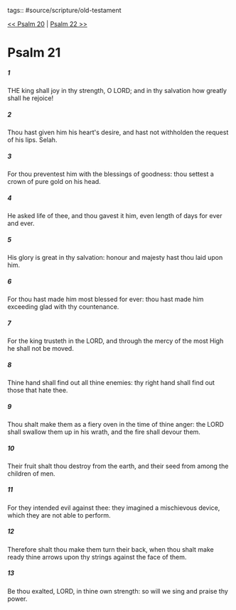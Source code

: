 tags:: #source/scripture/old-testament

[<< Psalm 20](old-testament/19_Psalms/Psalm_20.md) | [Psalm 22 >>](old-testament/19_Psalms/Psalm_22.md)

# Psalm 21

##### 1

THE king shall joy in thy strength, O LORD; and in thy salvation how greatly shall he rejoice!

##### 2

Thou hast given him his heart's desire, and hast not withholden the request of his lips. Selah.

##### 3

For thou preventest him with the blessings of goodness: thou settest a crown of pure gold on his head.

##### 4

He asked life of thee, and thou gavest it him, even length of days for ever and ever.

##### 5

His glory is great in thy salvation: honour and majesty hast thou laid upon him.

##### 6

For thou hast made him most blessed for ever: thou hast made him exceeding glad with thy countenance.

##### 7

For the king trusteth in the LORD, and through the mercy of the most High he shall not be moved.

##### 8

Thine hand shall find out all thine enemies: thy right hand shall find out those that hate thee.

##### 9

Thou shalt make them as a fiery oven in the time of thine anger: the LORD shall swallow them up in his wrath, and the fire shall devour them.

##### 10

Their fruit shalt thou destroy from the earth, and their seed from among the children of men.

##### 11

For they intended evil against thee: they imagined a mischievous device, which they are not able to perform.

##### 12

Therefore shalt thou make them turn their back, when thou shalt make ready thine arrows upon thy strings against the face of them.

##### 13

Be thou exalted, LORD, in thine own strength: so will we sing and praise thy power.
